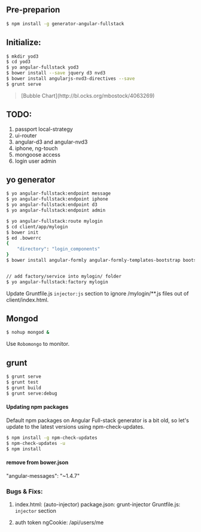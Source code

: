 ## Pre-preparion

```bash
$ npm install -g generator-angular-fullstack
```

## Initialize:

```bash
$ mkdir yod3
$ cd yod3
$ yo angular-fullstack yod3
$ bower install --save jquery d3 nvd3
$ bower install angularjs-nvd3-directives --save
$ grunt serve
```

<blockquote>
[Bubble Chart](http://bl.ocks.org/mbostock/4063269)
</blockquote>


## TODO:

1. passport local-strategy
1. ui-router
1. angular-d3 and angular-nvd3
1. iphone, ng-touch
1. mongoose access
1. login user admin


## yo generator

```bash
$ yo angular-fullstack:endpoint message
$ yo angular-fullstack:endpoint iphone
$ yo angular-fullstack:endpoint d3
$ yo angular-fullstack:endpoint admin 
```

```bash
$ yo angular-fullstack:route mylogin
$ cd client/app/mylogin
$ bower init
$ ed .bowerrc 
{
    "directory": "login_components"
}
$ bower install angular-formly angular-formly-templates-bootstrap bootstrap api-check --save


// add factory/service into mylogin/ folder
$ yo angular-fullstack:factory mylogin
```

Update Gruntfile.js <code>injector:js</code> section to ignore /mylogin/**.js files out of client/index.html.

## Mongod
```bash
$ nohup mongod &
```

Use <code>Robomongo</code> to monitor.


## grunt

```bash
$ grunt serve
$ grunt test
$ grunt build
$ grunt serve:debug

```

#### Updating npm packages 

Default npm packages on Angular Full-stack generator is a bit old, so let's update to the latest versions using npm-check-updates.
```bash
$ npm install -g npm-check-updates
$ npm-check-updates -u
$ npm install
```

#### remove from bower.json
"angular-messages": "~1.4.7"

### Bugs & Fixs:


1. index.html: (auto-injector)
  package.json: grunt-injector
  Gruntfile.js: <code>injector</code> section
  
1. auth token
ngCookie: /api/users/me
